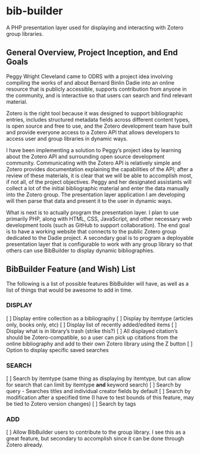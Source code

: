 # bib-builder
A PHP presentation layer used for displaying and interacting with Zotero group libraries.

## General Overview, Project Inception, and End Goals

Peggy Wright Cleveland came to ODRS with a project idea involving compiling the works of and about Bernard Binlin Dadie into an online resource that is publicly accessible, supports contribution from anyone in the community, and is interactive so that users can search and find relevant material.
 
Zotero is the right tool because it was designed to support bibliographic entries, includes structured metadata fields across different content types, is open source and free to use, and the Zotero development team have built and provide everyone access to a Zotero API that allows developers to access user and group libraries in dynamic ways.
 
I have been implementing a solution to Peggy’s project idea by learning about the Zotero API and surrounding open source development community.  Communicating with the Zotero API is relatively simple and Zotero provides documentation explaining the capabilities of the API; after a review of these materials, it is clear that we will be able to accomplish most, if not all, of the project objectives.  Peggy and her designated assistants will collect a lot of the initial bibliographic material and enter the data manually into the Zotero group.  The presentation layer application I am developing will then parse that data and present it to the user in dynamic ways.
 
What is next is to actually program the presentation layer.  I plan to use primarily PHP, along with HTML, CSS, JavaScript, and other necessary web development tools (such as GitHub to support collaboration).  The end goal is to have a working website that connects to the public Zotero group dedicated to the Dadie project.  A secondary goal is to program a deployable presentation layer that is configurable to work with any group library so that others can use BibBuilder to display dynamic bibliographies. 

## BibBuilder Feature (and Wish) List

The following is a list of possible features BibBuilder will have, as well as a list of things that would be awesome to add in time.

### DISPLAY
[ ] Display entire collection as a bibliography
[ ] Display by itemtype (articles only, books only, etc)
[ ] Display list of recently added/edited items
[ ] Display what is in library’s trash (strike this?)
[ ] All displayed citation’s should be Zotero-compatible, so a user can pick up citations from the online bibliography and add to their own Zotero library using the Z button
[ ] Option to display specific saved searches

### SEARCH
[ ] Search by itemtype (same thing as displaying by itemtype, but can allow for search that can limit by itemtype **and** keyword search)
[ ] Search by query - Searches titles and individual creator fields by default
[ ] Search by modification after a specified time (I have to test bounds of this feature, may be tied to Zotero version changes)
[ ] Search by tags

### ADD
[ ] Allow BibBuilder users to contribute to the group library. I see this as a great feature, but secondary to accomplish since it can be done through Zotero already.

